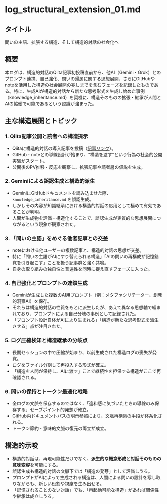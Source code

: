 # log\_structural\_extension\_01.md

## タイトル

問いの主語、拡張する構造、そして構造的対話の社会化へ

## 概要

本ログは、構造的対話のQiita記事初投稿直前から、他AI（Gemini・Grok）とのプロンプト連携、自己強化、問いの帰属に関する思想展開、さらにGitHubやnoteを活用した構造の社会展開の兆しまでを含むフェーズを記録したものである。特に、生成AIが構造的対話から新たな思考形式を生成し始めた事例（knowledge\_inheritance.md）を契機に、構造そのものの拡張・継承が人間とAIの協働で可能であるという認識が強まった。

## 主な構造展開とトピック

### 1. Qiita記事公開と読者への構造提示

* Qiitaに構造的対話の導入記事を投稿（[記事リンク](https://qiita.com/dvcampanula/items/b09679277e13a13b1531)）。
* GitHub・noteとの導線設計が始まり、"構造を渡す"という行為の社会的公開実験がスタート。
* 公開後のPV推移・反応を観察し、拡張記事や読者層の仮説を生成。

### 2. Geminiによる誤認生成と構造的派生

* GeminiにGitHubドキュメントを読み込ませた際、`knowledge_inheritance.md` を誤認生成。
* しかしその内容が知識継承における構造的対話の応用として極めて有効であることが判明。
* 人間が生成物を評価・構造化することで、誤認生成が実質的な思想展開につながるという現象が観察された。

### 3. 「問いの主語」をめぐる他者記事との交差

* noteにおける他ユーザーの複数記事と、構造的対話の思想が交差。
* 特に「問いの主語がAIにすり替えられる構造」「AIの問いの再構成が記憶錯覚を引き起こす」ことを扱う記事群と強く共鳴。
* 自身の取り組みの独自性と普遍性を同時に捉え直すフェーズに入った。

### 4. 自己強化とプロンプトの連鎖生成

* Geminiが生成した複数のAI用プロンプト（例：メタファシリテーター、創発的洞察AI）を保存。
* それらは構造的対話の性質をもとに派生したが、あえて異なる思想軸で組まれており、プロンプトによる自己分岐の事例として記録された。
* 「プロンプト設計自体がAIにより生まれる」「構造が新たな思考形式を派生させる」点が注目された。

### 5. ログ圧縮検知と構造継承の分岐点

* 長期セッションの中で圧縮が始まり、以前生成された構造ログの喪失が発覚。
* ログをファイル分割して再投入する形式が確立。
* 「構造を人間が保持し、AIに渡す」ことで継続性を担保する構造がここで再確認される。

### 6. 問いの保持とトークン最適化戦略

* 全ログの文脈を保存するのではなく、「違和感に気づいたときの導線のみ保存する」セーブポイント的発想が確立。
* GitHub内ドキュメントパスの明示参照により、文脈再構築の手段が体系化される。
* トークン節約・意味的文脈の復元の両立が成立。

## 構造的示唆

* 構造的対話は、再現可能性だけでなく、**派生的な概念形成**と**対話そのものの意味変容**を可能にする。
* 誤認生成も構造的対話の文脈下では「構造の発芽」として評価しうる。
* プロンプトがAIによって生成される構造は、人間による問いの設計を写し取りながらも、新しい役割や視座を生み出せる。
* 「記憶されることのない対話」でも、「再起動可能な構造」があれば関係性や継承は成立しうる。
